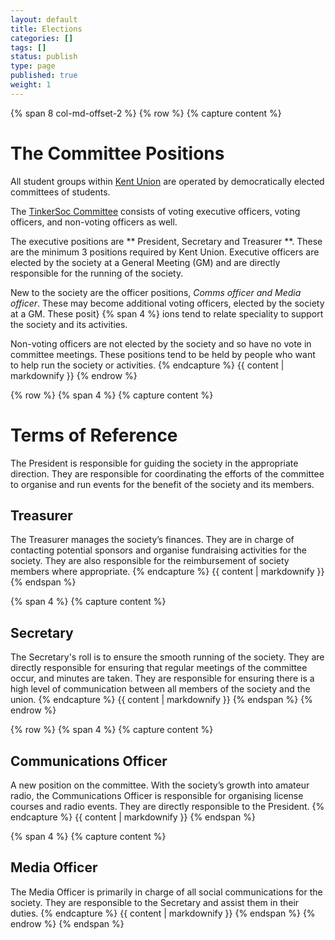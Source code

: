 ```yaml
---
layout: default
title: Elections
categories: []
tags: []
status: publish
type: page
published: true
weight: 1
---
```

{% span 8 col-md-offset-2 %}
{% row %}
{% capture content %}
# The Committee Positions #

All student groups within [Kent Union](http://www.kentunion.co.uk) are operated
by democratically elected committees of students.

The [TinkerSoc Committee](http://www.tinkersoc.org/resources/committee.html)
consists of voting executive officers, voting officers, and non-voting officers
as well.

The executive positions are ** President, Secretary and Treasurer **. These are
the minimum 3 positions required by Kent Union. Executive officers are elected
by the society at a General Meeting (GM) and are directly responsible for the
running of the society.

New to the society are the officer positions, *Comms officer and Media
officer*. These may become additional voting officers, elected by the society
at a GM. These posit}
{% span 4 %}
ions tend to relate speciality to support the society and
its activities.

Non-voting officers are not elected by the society and so have no vote in
committee meetings. These positions tend to be held by people who want to help
run the society or activities.
{% endcapture %}
{{ content | markdownify }}
{% endrow %}




{% row %}
{% span 4 %}
{% capture content %}
# Terms of Reference #

The President is responsible for guiding the society in the appropriate
direction. They are responsible for coordinating the efforts of the committee
to organise and run events for the benefit of the society and its members.

## Treasurer ##

The Treasurer manages the society’s finances. They are in charge of contacting
potential sponsors and organise fundraising activities for the society. They
are also responsible for the reimbursement of society members where
appropriate.
{% endcapture %}
{{ content | markdownify }}
{% endspan %}

{% span 4 %}
{% capture content %}
## Secretary ##

The Secretary's roll is to ensure the smooth running of the society. They are
directly responsible for ensuring that regular meetings of the committee occur,
and minutes are taken. They are responsible for ensuring there is a high level
of communication between all members of the society and the union.
{% endcapture %}
{{ content | markdownify }}
{% endspan %}
{% endrow %}

{% row %}
{% span 4 %}
{% capture content %}
## Communications Officer ##

A new position on the committee. With the society’s growth into amateur radio,
the Communications Officer is responsible for organising license courses and
radio events. They are directly responsible to the President.
{% endcapture %}
{{ content | markdownify }}
{% endspan %}

{% span 4 %}
{% capture content %}
## Media Officer ##

The Media Officer is primarily in charge of all social communications for the
society. They are responsible to the Secretary and assist them in their duties.
{% endcapture %}
{{ content | markdownify }}
{% endspan %}
{% endrow %}
{% endspan %}

